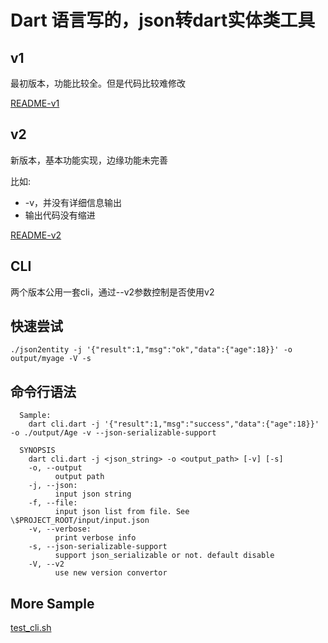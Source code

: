 # Dart 语言写的，json转dart实体类工具

## v1
最初版本，功能比较全。但是代码比较难修改

[README-v1](https://github.com/laxian/flutter-gsonformat/blob/master/v1/README.md)

## v2
新版本，基本功能实现，边缘功能未完善

比如:
- -v，并没有详细信息输出
- 输出代码没有缩进

[README-v2](https://github.com/laxian/flutter-gsonformat/blob/master/v1/README-v2.md)

## CLI
两个版本公用一套cli，通过--v2参数控制是否使用v2

## 快速尝试
`./json2entity -j '{"result":1,"msg":"ok","data":{"age":18}}' -o output/myage -V -s`

## 命令行语法
```shell
  Sample:
    dart cli.dart -j '{"result":1,"msg":"success","data":{"age":18}}' -o ./output/Age -v --json-serializable-support

  SYNOPSIS
    dart cli.dart -j <json_string> -o <output_path> [-v] [-s]
    -o, --output
          output path
    -j, --json: 
          input json string
    -f, --file: 
          input json list from file. See \$PROJECT_ROOT/input/input.json
    -v, --verbose: 
          print verbose info
    -s, --json-serializable-support
          support json_serializable or not. default disable
    -V, --v2
          use new version convertor
```

## More Sample
[test_cli.sh](https://github.com/laxian/flutter-gsonformat/blob/master/test_cli.sh)